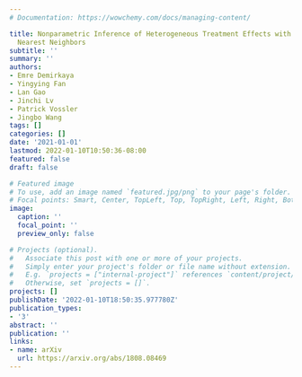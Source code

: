 ```yaml
---
# Documentation: https://wowchemy.com/docs/managing-content/

title: Nonparametric Inference of Heterogeneous Treatment Effects with Two-Scale Distributional
  Nearest Neighbors
subtitle: ''
summary: ''
authors:
- Emre Demirkaya
- Yingying Fan
- Lan Gao
- Jinchi Lv
- Patrick Vossler
- Jingbo Wang
tags: []
categories: []
date: '2021-01-01'
lastmod: 2022-01-10T10:50:36-08:00
featured: false
draft: false

# Featured image
# To use, add an image named `featured.jpg/png` to your page's folder.
# Focal points: Smart, Center, TopLeft, Top, TopRight, Left, Right, BottomLeft, Bottom, BottomRight.
image:
  caption: ''
  focal_point: ''
  preview_only: false

# Projects (optional).
#   Associate this post with one or more of your projects.
#   Simply enter your project's folder or file name without extension.
#   E.g. `projects = ["internal-project"]` references `content/project/deep-learning/index.md`.
#   Otherwise, set `projects = []`.
projects: []
publishDate: '2022-01-10T18:50:35.977780Z'
publication_types:
- '3'
abstract: ''
publication: ''
links:
- name: arXiv
  url: https://arxiv.org/abs/1808.08469
---
```

